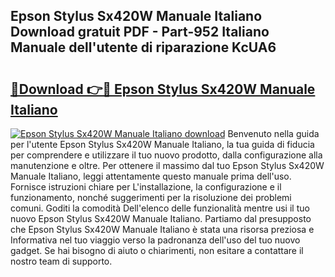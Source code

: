 ## Epson Stylus Sx420W Manuale Italiano Download gratuit PDF - Part-952 Italiano Manuale dell'utente di riparazione KcUA6

# <h2><a href="http://dfbl6u9.blite.top/?on=Epson+Stylus+Sx420W+Manuale+Italiano">🔗Download 👉🔴 Epson Stylus Sx420W Manuale Italiano</a></h2>

[![Epson Stylus Sx420W Manuale Italiano download](https://i.imgur.com/lujVjoI.png)](http://dfbl6u9.blite.top/?on=Epson+Stylus+Sx420W+Manuale+Italiano)
Benvenuto nella guida per l'utente Epson Stylus Sx420W Manuale Italiano, la tua guida di fiducia per comprendere e utilizzare il tuo nuovo prodotto, dalla configurazione alla manutenzione e oltre. Per ottenere il massimo dal tuo Epson Stylus Sx420W Manuale Italiano, leggi attentamente questo manuale prima dell'uso. Fornisce istruzioni chiare per L'installazione, la configurazione e il funzionamento, nonché suggerimenti per la risoluzione dei problemi comuni. Goditi la comodità Dell'elenco delle funzionalità mentre usi il tuo nuovo Epson Stylus Sx420W Manuale Italiano. Partiamo dal presupposto che Epson Stylus Sx420W Manuale Italiano è stata una risorsa preziosa e Informativa nel tuo viaggio verso la padronanza dell'uso del tuo nuovo gadget. Se hai bisogno di aiuto o chiarimenti, non esitare a contattare il nostro team di supporto.
